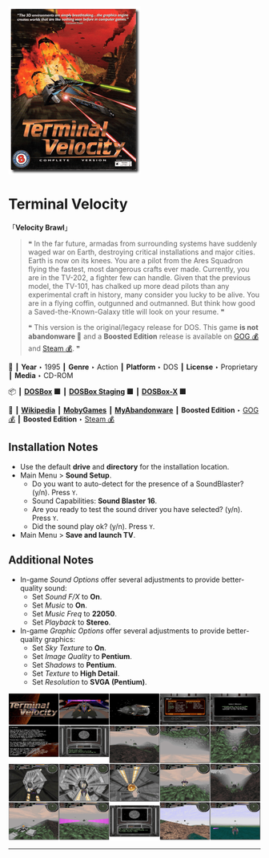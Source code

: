 ![](Thumbnail.png "application-thumbnail")

# Terminal Velocity

「**Velocity Brawl**」

> ❝ In the far future, armadas from surrounding systems have suddenly waged war on Earth, destroying critical installations and major cities. Earth is now on its knees. You are a pilot from the Ares Squadron flying the fastest, most dangerous crafts ever made. Currently, you are in the TV-202, a fighter few can handle. Given that the previous model, the TV-101, has chalked up more dead pilots than any experimental craft in history, many consider you lucky to be alive. You are in a flying coffin, outgunned and outmanned. But think how good a Saved-the-Known-Galaxy title will look on your resume. ❞
>
> ❝ This version is the original/legacy release for DOS. This game **is not abandonware 🚫** and a **Boosted Edition** release is available on [GOG 💰](https://www.gog.com/en/game/terminal_velocity_boosted_edition) and [Steam 💰](https://store.steampowered.com/app/1956430/Terminal_Velocity_Boosted_Edition/). ❞
>

📌 ┃ **Year** ‣ 1995 ┃ **Genre** ‣ Action ┃ **Platform** ‣ DOS ┃ **License** ‣ Proprietary ┃ **Media** ‣ CD-ROM 

📦 ┃ **[DOSBox](https://www.dosbox.com/) 🟩** ┃ **[DOSBox Staging](https://dosbox-staging.github.io/) 🟩** ┃ **[DOSBox-X](https://dosbox-x.com/) 🟩** 

📎 ┃ **[Wikipedia](https://en.wikipedia.org/wiki/Terminal_Velocity_(video_game))** ┃ **[MobyGames](https://www.mobygames.com/game/635/terminal-velocity/)** ┃ **[MyAbandonware](https://www.myabandonware.com/game/terminal-velocity-2s9)** ┃ **Boosted Edition** ‣ [GOG 💰](https://www.gog.com/en/game/terminal_velocity_boosted_edition) ┃ **Boosted Edition** ‣ [Steam 💰](https://store.steampowered.com/app/1956430/Terminal_Velocity_Boosted_Edition/) 

## Installation Notes
- Use the default **drive** and **directory** for the installation location.
- Main Menu > **Sound Setup**.
  - Do you want to auto-detect for the presence of a SoundBlaster? (y/n). Press `Y`.
  - Sound Capabilities: **Sound Blaster 16**.
  - Are you ready to test the sound driver you have selected? (y/n). Press `Y`.
  - Did the sound play ok? (y/n). Press `Y`.
- Main Menu > **Save and launch TV**.

## Additional Notes
- In-game *Sound Options* offer several adjustments to provide better-quality sound:
  - Set *Sound F/X* to **On**.
  - Set *Music* to **On**.
  - Set *Music Freq* to **22050**.
  - Set *Playback* to **Stereo**.
- In-game *Graphic Options* offer several adjustments to provide better-quality graphics:
  - Set *Sky Texture* to **On**.
  - Set *Image Quality* to **Pentium**.
  - Set *Shadows* to **Pentium**.
  - Set *Texture* to **High Detail**.
  - Set *Resolution* to **SVGA (Pentium)**.

![](Montage.png "Terminal Velocity")

---

